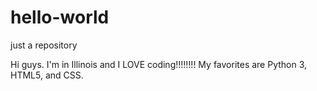 # hello-world
just a repository

Hi guys. I'm in Illinois and I LOVE coding!!!!!!!! My favorites are Python 3, HTML5, and CSS.
